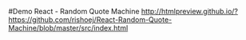 #Demo
React - Random Quote Machine
http://htmlpreview.github.io/?https://github.com/rishoej/React-Random-Quote-Machine/blob/master/src/index.html
